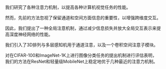 我们研究了各种注意力机制，以提高各种计算机视觉任务的性能。

然而，先前的方法忽视了保留通道和空间方面信息的重要性，以增强跨维度交互。

因此，我们提出了一种全局注意机制，通过减少信息损失并放大全局交互表示来提高深度神经网络的性能。

我们引入了3D排列与多层感知机用于通道注意，以及一个卷积空间注意子模块。

对在CIFAR-100和ImageNet-1K上进行图像分类任务的提出机制进行评估表明，我们的方法在ResNet和轻量级MobileNet上稳定地优于几种最近的注意力机制。






